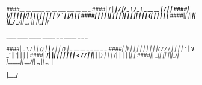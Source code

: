 ####__  __ _____ __  __  ___     ___            __  __ _
####|  \/  | ____|  \/  |/ _ \   / _ \ _ __ __ _|  \/  | |
####| |\/| |  _| | |\/| | | | | | | | | '__/ _` | |\/| | |
####| |  | | |___| |  | | |_| | | |_| | | | (_| | |  | | |___
####|_|  |_|_____|_|  |_|\___/   \___/|_|  \__, |_|  |_|_____|
                                       |___/
#### ____   ____ _____ _____ _ _     _____  _     _ _
####|  _ \ / ___|  ___|_   _(_) | __|__  / | |   (_) |__  _ __ __ _ _ __ _   _
####| |_) | |  _| |_    | | | | |/ /  / /  | |   | | '_ \| '__/ _` | '__| | | |
####|  __/| |_| |  _|   | | | |   <  / /_  | |___| | |_) | | | (_| | |  | |_| |
####|_|    \____|_|     |_| |_|_|\_\/____| |_____|_|_.__/|_|  \__,_|_|   \__, |
####                                                                     |___/

